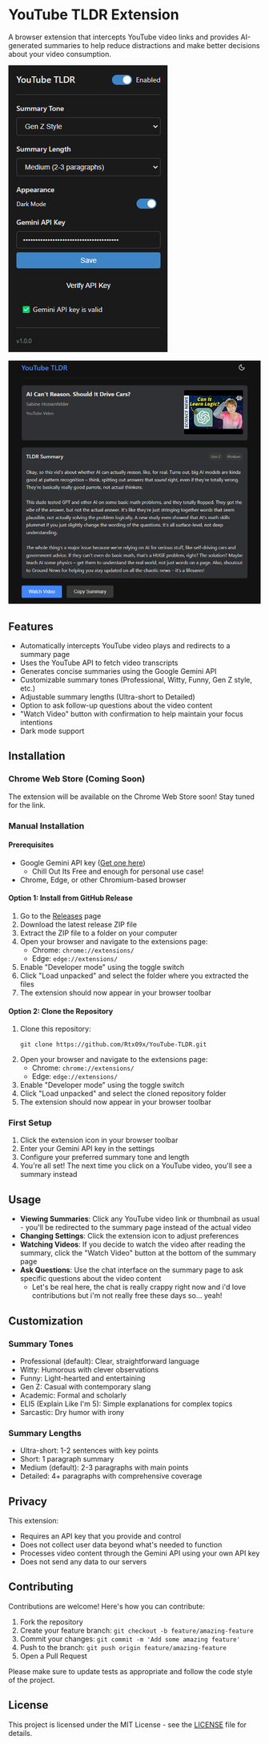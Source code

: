 # YouTube TLDR Extension

A browser extension that intercepts YouTube video links and provides AI-generated summaries to help reduce distractions and make better decisions about your video consumption.

![YouTube TLDR Extension](screenshots/screenshot1.png)

![YouTube TLDR Extension](screenshots/screenshot2.png)

## Features

- Automatically intercepts YouTube video plays and redirects to a summary page
- Uses the YouTube API to fetch video transcripts
- Generates concise summaries using the Google Gemini API
- Customizable summary tones (Professional, Witty, Funny, Gen Z style, etc.)
- Adjustable summary lengths (Ultra-short to Detailed)
- Option to ask follow-up questions about the video content
- "Watch Video" button with confirmation to help maintain your focus intentions
- Dark mode support

## Installation

### Chrome Web Store (Coming Soon)

The extension will be available on the Chrome Web Store soon! Stay tuned for the link.

### Manual Installation

#### Prerequisites

- Google Gemini API key ([Get one here](https://makersuite.google.com/app/apikey))
   - Chill Out Its Free and enough for personal use case!
- Chrome, Edge, or other Chromium-based browser

#### Option 1: Install from GitHub Release

1. Go to the [Releases](https://github.com/Rtx09x/YouTube-TLDR/releases) page
2. Download the latest release ZIP file
3. Extract the ZIP file to a folder on your computer
4. Open your browser and navigate to the extensions page:
   - Chrome: `chrome://extensions/`
   - Edge: `edge://extensions/`
5. Enable "Developer mode" using the toggle switch
6. Click "Load unpacked" and select the folder where you extracted the files
7. The extension should now appear in your browser toolbar

#### Option 2: Clone the Repository

1. Clone this repository:
   ```
   git clone https://github.com/Rtx09x/YouTube-TLDR.git
   ```
2. Open your browser and navigate to the extensions page:
   - Chrome: `chrome://extensions/`
   - Edge: `edge://extensions/`
3. Enable "Developer mode" using the toggle switch
4. Click "Load unpacked" and select the cloned repository folder
5. The extension should now appear in your browser toolbar

### First Setup

1. Click the extension icon in your browser toolbar
2. Enter your Gemini API key in the settings
3. Configure your preferred summary tone and length
4. You're all set! The next time you click on a YouTube video, you'll see a summary instead

## Usage

- **Viewing Summaries**: Click any YouTube video link or thumbnail as usual - you'll be redirected to the summary page instead of the actual video
- **Changing Settings**: Click the extension icon to adjust preferences
- **Watching Videos**: If you decide to watch the video after reading the summary, click the "Watch Video" button at the bottom of the summary page
- **Ask Questions**: Use the chat interface on the summary page to ask specific questions about the video content
   - Let's be real here, the chat is really crappy right now and i'd love contributions but i'm not really free these days so... yeah!

## Customization

### Summary Tones

- Professional (default): Clear, straightforward language
- Witty: Humorous with clever observations
- Funny: Light-hearted and entertaining
- Gen Z: Casual with contemporary slang
- Academic: Formal and scholarly
- ELI5 (Explain Like I'm 5): Simple explanations for complex topics
- Sarcastic: Dry humor with irony

### Summary Lengths

- Ultra-short: 1-2 sentences with key points
- Short: 1 paragraph summary
- Medium (default): 2-3 paragraphs with main points
- Detailed: 4+ paragraphs with comprehensive coverage

## Privacy

This extension:
- Requires an API key that you provide and control
- Does not collect user data beyond what's needed to function
- Processes video content through the Gemini API using your own API key
- Does not send any data to our servers

## Contributing

Contributions are welcome! Here's how you can contribute:

1. Fork the repository
2. Create your feature branch: `git checkout -b feature/amazing-feature`
3. Commit your changes: `git commit -m 'Add some amazing feature'`
4. Push to the branch: `git push origin feature/amazing-feature`
5. Open a Pull Request

Please make sure to update tests as appropriate and follow the code style of the project.

## License

This project is licensed under the MIT License - see the [LICENSE](LICENSE) file for details. 
